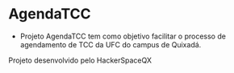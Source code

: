 # AgendaTCC
* Projeto AgendaTCC tem como objetivo facilitar o processo de agendamento de TCC da UFC do campus de Quixadá.


Projeto desenvolvido pelo HackerSpaceQX
